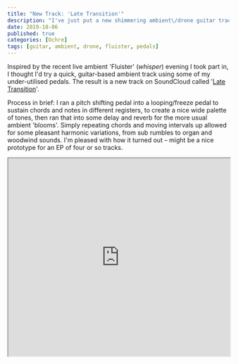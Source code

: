 ```yaml
---
title: "New Track: 'Late Transition'"
description: "I've just put a new shimmering ambient\/drone guitar track on SoundCloud."
date: 2019-10-06
published: true
categories: [Ochre]
tags: [guitar, ambient, drone, fluister, pedals]
---
```


Inspired by the recent live ambient 'Fluister' (_whisper_) evening I took part in, I thought I'd try a quick, guitar-based ambient track using some of my under-utilised pedals. The result is a new track on SoundCloud called '[Late Transition](https://soundcloud.com/ochre/late-transition)'.

Process in brief: I ran a pitch shifting pedal into a looping/freeze pedal to sustain chords and notes in different registers, to create a nice wide palette of tones, then ran that into some delay and reverb for the more usual ambient 'blooms'. Simply repeating chords and moving intervals up allowed for some pleasant harmonic variations, from sub rumbles to organ and woodwind sounds. I'm pleased with how it turned out &ndash; might be a nice prototype for an EP of four or so tracks.

<iframe width="100%" height="450" src="https://w.soundcloud.com/player/?url=https%3A//api.soundcloud.com/tracks/688800283&amp;auto_play=false&amp;hide_related=false&amp;show_comments=true&amp;show_user=true&amp;show_reposts=false&amp;visual=true"></iframe>

